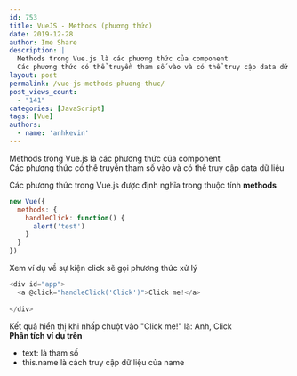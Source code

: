 ```yaml
---
id: 753
title: VueJS - Methods (phương thức)
date: 2019-12-28
author: Ime Share
description: |
  Methods trong Vue.js là các phương thức của component
  Các phương thức có thể truyền tham số vào và có thể truy cập data dữ liệu
layout: post
permalink: /vue-js-methods-phuong-thuc/
post_views_count:
  - "141"
categories: [JavaScript]
tags: [Vue]
authors:
  - name: 'anhkevin'
---
```

Methods trong Vue.js là các phương thức của component  
Các phương thức có thể truyền tham số vào và có thể truy cập data dữ liệu

Các phương thức trong Vue.js được định nghĩa trong thuộc tính **methods**

```javascript
new Vue({
  methods: {
    handleClick: function() {
      alert('test')
    }
  }
})

```

Xem ví dụ về sự kiện click sẽ gọi phương thức xử lý

```javascript
<div id="app">
  <a @click="handleClick('Click')">Click me!</a>
  
</div>


```

Kết quả hiển thị khi nhấp chuột vào "Click me!" là: Anh, Click  
**Phân tích ví dụ trên**  
- text: là tham số  
- this.name là cách truy cập dữ liệu của name